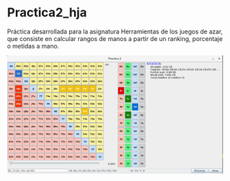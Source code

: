 # Practica2_hja

Práctica desarrollada para la asignatura Herramientas de los juegos de azar, que consiste en calcular rangos de manos a partir de un ranking, porcentaje o metidas a mano.

![Alt text](practica2.png?raw=true "Practica2")
